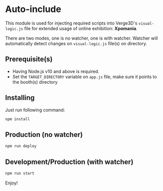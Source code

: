 # Auto-include

This module is used for injecting required scripts into Verge3D's
`visual-logic.js` file for extended usage of online exhibition: **Xpomania**.

There are two modes, one is no watcher, one is with watcher. Watcher will
automatically
detect changes on `visual-logic.js` file(s) on directory.

## Prerequisite(s)
- Having Node.js v10 and above is required.
- Set the `TARGET_DIRECTORY` variable on `app.js` file, make sure it points to
the booth(s) directory

## Installing
Just run following command:
```js
npm install
```

## Production (no watcher)
```js
npm run deploy
```

## Development/Production (with watcher)
```js
npm run start
```

Enjoy!

